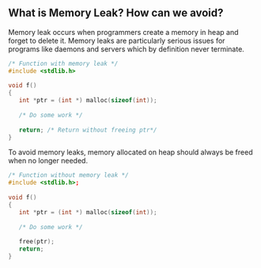 ## What is Memory Leak? How can we avoid?

Memory leak occurs when programmers create a memory in heap and forget to delete it.
Memory leaks are particularly serious issues for programs like daemons and servers which by definition never terminate.

```cpp
/* Function with memory leak */
#include <stdlib.h>
 
void f()
{
   int *ptr = (int *) malloc(sizeof(int));
 
   /* Do some work */
 
   return; /* Return without freeing ptr*/
}
```
To avoid memory leaks, memory allocated on heap should always be freed when no longer needed.

```cpp
/* Function without memory leak */
#include <stdlib.h>;
 
void f()
{
   int *ptr = (int *) malloc(sizeof(int));
 
   /* Do some work */
 
   free(ptr);
   return;
}
```
